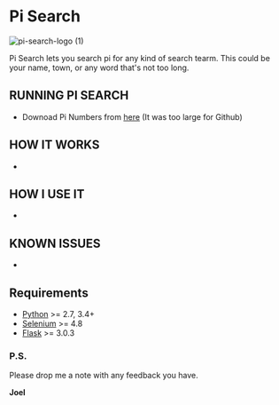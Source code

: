 # Pi Search

![pi-search-logo (1)](https://github.com/joel-1080p/pi_search/assets/156847809/ef0a1e1d-2625-4a72-9bea-7aeaf6004981)

Pi Search lets you search pi for any kind of search tearm.
This could be your name, town, or any word that's not too long.

## RUNNING PI SEARCH
- Downoad Pi Numbers from [here](https://pi2e.ch/blog/wp-content/uploads/2017/03/pi_dec_1m.txt) (It was too large for Github) 
  
## HOW IT WORKS
- 

## HOW I USE IT
- 

## KNOWN ISSUES
- 

## Requirements

-   [Python](https://www.python.org) \>= 2.7, 3.4+
-   [Selenium](https://www.selenium.dev/) \>= 4.8
-   [Flask](https://flask.palletsprojects.com/en/3.0.x/) \>= 3.0.3

### P.S.

Please drop me a note with any feedback you have.

**Joel**
